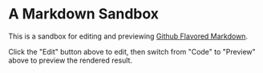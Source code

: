 A Markdown Sandbox
==================

This is a sandbox for editing and previewing [Github Flavored Markdown](https://help.github.com/articles/github-flavored-markdown).

Click the "Edit" button above to edit, then switch from "Code" to "Preview" above to preview the rendered result.

